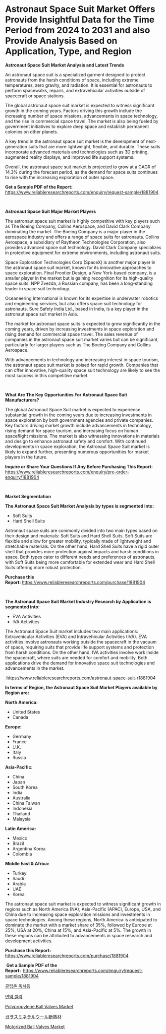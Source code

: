<p><h1>Astronaut Space Suit Market Offers Provide Insightful Data for the Time Period from 2024 to 2031 and also Provide Analysis Based on Application, Type, and Region</h1></p><p><strong>Astronaut Space Suit Market Analysis and Latest Trends</strong></p>
<p><p>An astronaut space suit is a specialized garment designed to protect astronauts from the harsh conditions of space, including extreme temperatures, zero gravity, and radiation. It is essential for astronauts to perform spacewalks, repairs, and extravehicular activities outside of spacecraft or space stations.</p><p>The global astronaut space suit market is expected to witness significant growth in the coming years. Factors driving this growth include the increasing number of space missions, advancements in space technology, and the rise in commercial space travel. The market is also being fueled by government initiatives to explore deep space and establish permanent colonies on other planets.</p><p>A key trend in the astronaut space suit market is the development of next-generation suits that are more lightweight, flexible, and durable. These suits incorporate advanced materials and technologies such as 3D printing, augmented reality displays, and improved life support systems.</p><p>Overall, the astronaut space suit market is projected to grow at a CAGR of 14.3% during the forecast period, as the demand for space suits continues to rise with the increasing exploration of outer space.</p></p>
<p><strong>Get a Sample PDF of the Report:&nbsp;</strong> <a href="https://www.reliableresearchreports.com/enquiry/request-sample/1881904">https://www.reliableresearchreports.com/enquiry/request-sample/1881904</a></p>
<p>&nbsp;</p>
<p><strong>Astronaut Space Suit Major Market Players</strong></p>
<p><p>The astronaut space suit market is highly competitive with key players such as The Boeing Company, Collins Aerospace, and David Clark Company dominating the market. The Boeing Company is a major player in the aerospace industry and offers a range of space suits for astronauts. Collins Aerospace, a subsidiary of Raytheon Technologies Corporation, also provides advanced space suit technology. David Clark Company specializes in protective equipment for extreme environments, including astronaut suits.</p><p>Space Exploration Technologies Corp (SpaceX) is another major player in the astronaut space suit market, known for its innovative approaches to space exploration. Final Frontier Design, a New York-based company, is a smaller player in the market but is gaining recognition for its high-quality space suits. NPP Zvezda, a Russian company, has been a long-standing leader in space suit technology.</p><p>Oceaneering International is known for its expertise in underwater robotics and engineering services, but also offers space suit technology for astronauts. Sure Safety India Ltd., based in India, is a key player in the astronaut space suit market in Asia.</p><p>The market for astronaut space suits is expected to grow significantly in the coming years, driven by increasing investments in space exploration and rising demand for commercial space travel. The sales revenue of companies in the astronaut space suit market varies but can be significant, particularly for larger players such as The Boeing Company and Collins Aerospace.</p><p>With advancements in technology and increasing interest in space tourism, the astronaut space suit market is poised for rapid growth. Companies that can offer innovative, high-quality space suit technology are likely to see the most success in this competitive market.</p></p>
<p>&nbsp;</p>
<p><strong>What Are The Key Opportunities For Astronaut Space Suit Manufacturers?</strong></p>
<p><p>The global Astronaut Space Suit market is expected to experience substantial growth in the coming years due to increasing investments in space exploration by both government agencies and private companies. Key factors driving market growth include advancements in technology, rising demand for space tourism, and increasing focus on human spaceflight missions. The market is also witnessing innovations in materials and design to enhance astronaut safety and comfort. With continued developments in space exploration, the Astronaut Space Suit market is likely to expand further, presenting numerous opportunities for market players in the future.</p></p>
<p><strong>Inquire or Share Your Questions If Any Before Purchasing This Report:</strong> <a href="https://www.reliableresearchreports.com/enquiry/pre-order-enquiry/1881904">https://www.reliableresearchreports.com/enquiry/pre-order-enquiry/1881904</a></p>
<p>&nbsp;</p>
<p><strong>Market Segmentation</strong></p>
<p><strong>The Astronaut Space Suit Market Analysis by types is segmented into:</strong></p>
<p><ul><li>Soft Suits</li><li>Hard Shell Suits</li></ul></p>
<p><p>Astronaut space suits are commonly divided into two main types based on their design and materials: Soft Suits and Hard Shell Suits. Soft Suits are flexible and allow for greater mobility, typically made of lightweight and stretchable materials. On the other hand, Hard Shell Suits have a rigid outer shell that provides more protection against impacts and harsh conditions in space. Both types cater to different needs and preferences of astronauts, with Soft Suits being more comfortable for extended wear and Hard Shell Suits offering more robust protection.</p></p>
<p><strong>Purchase this Report:&nbsp;</strong><a href="https://www.reliableresearchreports.com/purchase/1881904">https://www.reliableresearchreports.com/purchase/1881904</a></p>
<p>&nbsp;</p>
<p><strong>The Astronaut Space Suit Market Industry Research by Application is segmented into:</strong></p>
<p><ul><li>EVA Activities</li><li>IVA Activities</li></ul></p>
<p><p>The Astronaut Space Suit market includes two main applications: Extravehicular Activities (EVA) and Intravehicular Activities (IVA). EVA activities involve astronauts working outside the spacecraft in the vacuum of space, requiring suits that provide life support systems and protection from harsh conditions. On the other hand, IVA activities involve work inside the spacecraft, where suits are needed for comfort and mobility. Both applications drive the demand for innovative space suit technologies and advancements in the market.</p></p>
<p><a href="https://www.reliableresearchreports.com/astronaut-space-suit-r1881904">&nbsp;https://www.reliableresearchreports.com/astronaut-space-suit-r1881904</a></p>
<p><strong>In terms of Region, the Astronaut Space Suit Market Players available by Region are:</strong></p>
<p>
    <p> <strong> North America: </strong>
        <ul>
            <li>United States</li>
            <li>Canada</li>
        </ul>
        </p> 
    <p> <strong> Europe: </strong>
        <ul>
            <li>Germany</li>
            <li>France</li>
            <li>U.K.</li>
            <li>Italy</li>
            <li>Russia</li>
        </ul>
        </p> 
    <p> <strong> Asia-Pacific: </strong>
        <ul>
            <li>China</li>
            <li>Japan</li>
            <li>South Korea</li>
            <li>India</li>
            <li>Australia</li>
            <li>China Taiwan</li>
            <li>Indonesia</li>
            <li>Thailand</li>
            <li>Malaysia</li>
        </ul>
        </p> 
    <p> <strong> Latin America: </strong>
        <ul>
            <li>Mexico</li>
            <li>Brazil</li>
            <li>Argentina Korea</li>
            <li>Colombia</li>
        </ul>
        </p> 
    <p> <strong> Middle East & Africa: </strong>
        <ul>
            <li>Turkey</li>
            <li>Saudi</li>
            <li>Arabia</li>
            <li>UAE</li>
            <li>Korea</li>
        </ul>
    </p>
    </p>
<p><p>The astronaut space suit market is expected to witness significant growth in regions such as North America (NA), Asia-Pacific (APAC), Europe, USA, and China due to increasing space exploration missions and investments in space technologies. Among these regions, North America is anticipated to dominate the market with a market share of 35%, followed by Europe at 25%, USA at 20%, China at 15%, and Asia-Pacific at 5%. The growth in these regions can be attributed to advancements in space research and development activities.</p></p>
<p><strong>Purchase this Report: </strong><a href="https://www.reliableresearchreports.com/purchase/1881904">https://www.reliableresearchreports.com/purchase/1881904</a></p>
<p>&nbsp;<strong>Get a Sample PDF of the Report:&nbsp;&nbsp;</strong><a href="https://www.reliableresearchreports.com/enquiry/request-sample/1881904">https://www.reliableresearchreports.com/enquiry/request-sample/1881904</a></p>
<p><strong></strong></p>
<p><p><a href="https://github.com/shade463/Market-Research-Report-List-1/blob/main/915006733966.md">클립온 독서등</a></p><p><a href="https://github.com/FelipeGrrady654556/Market-Research-Report-List-1/blob/main/102299433965.md">면역 젤리</a></p><p><a href="https://github.com/changoleonlaverguenzanoexiste/Market-Research-Report-List-3/blob/main/polypropylene-ball-valves-market.md">Polypropylene Ball Valves Market</a></p><p><a href="https://github.com/LeanneBruen2023/Market-Research-Report-List-1/blob/main/900662937897.md">ガラスミネラルウール断熱材</a></p><p><a href="https://github.com/tamvrosiya/Market-Research-Report-List-3/blob/main/motorized-ball-valves-market.md">Motorized Ball Valves Market</a></p></p>
